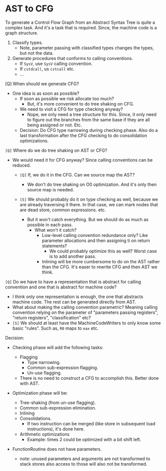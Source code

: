 AST to CFG
====

To generate a Control Flow Graph from an Abstract Syntax Tree is quite a complex task. And it's a task that is required. Since, the machine code is a graph structure.

1. Classify types.
    * Note, parameter passing with classified types changes the types, but not the data.
1. Generate procedures that conforms to calling conventions.
    * If `SysV`, use `SysV` calling convention.
    * If `cstdcall`, us `cstcall` etc.
    * ...

[Q]
When should we generate CFG?

* One idea is as soon as possible?
    * If soon as possible we risk allocate too much?
        * But, it's more convenient to do tree shaking on CFG.
    * We need to visit a CFG for type checking anyway? 
        * Nope, we only need a tree structure for this. Since, it only need to figure out the branches from the same base if they are all being assigned or not. Etc.
    * Decision: Do CFG type narrowing during checking phase. Also do a last transformation
    after the CFG checking to do consolidation optimizations.
    
`[Q]`
Where do we do tree shaking on AST or CFG?

* We would need it for CFG anyway? Since calling conventions can be reduced.

    * `[Q]` If, we do it in the CFG. Can we source map the AST?
        * We don't do tree shaking on O0 optimization. And it's only then source map is needed.

    * `[S]` We should probably do it on type checking as well, because we are already traversing it there. In that case, we can mark nodes that are dead store, common expressions. etc.
        *  But it won't catch everything. But we should do as much as possible in each pass.
            * What won't it catch?
                * Low-level calling convention redundance only? Like parameter allocations and then assigning ti on return statements?
                    * We could probably optimize this as well? Worst case is to add another pass.
                * Inlining will be more cumbersome to do on the AST rather than the CFG. It's easer to rewrite CFG and then AST we think.

`[Q]` Do we have to have a representation that is abstract for calling convention and one that is abstract for machine code?
* I think only one representation is enough, the one that abstracts machine code. The rest can be generated directly from AST.
* What about making the calling convention parametric? Meaning calling convention relying on the parameter of "parameters passing registers", "return registers", "classification" etc?
* `[S]` We should at least have the MachineCodeWriters to only know some basic "rules". Such as, `R0` maps to `eax` etc.

Decision:

* Checking phase will add the following tasks:
    * Flagging
        * Type narrowing.
        * Common sub-expression flagging.
        * Un-use flagging.
    * There is no need to construct a CFG to accomplish this. Better done with AST.
    
* Optimization phase will be:
    * Tree-shaking (from un-use flagging). 
    * Common sub-expression elimination.
    * Inlining
    * Consolidations.
        * If two instruction can be merged (like store in subsequent load instructions), it's done here.
    * Arithmetic optimizations
        * Example:  times 2 could be optimized with a bit shift left.

* FunctionRoutine does not have parameters.
  * note: unused parameters and arguments are not transformed to stack stores also 
    access to those will also not be transformed.
    